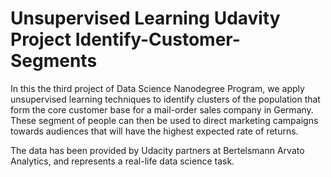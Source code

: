 # Unsupervised Learning Udavity Project Identify-Customer-Segments
 In this the third project of Data Science Nanodegree Program, we apply unsupervised learning techniques to identify clusters of the population that form the core customer base for a mail-order sales company in Germany. These segment of people can then be used to direct marketing campaigns towards audiences that will have the highest expected rate of returns. 
 
 The data has been provided by Udacity partners at Bertelsmann Arvato Analytics, and represents a real-life data science task.
